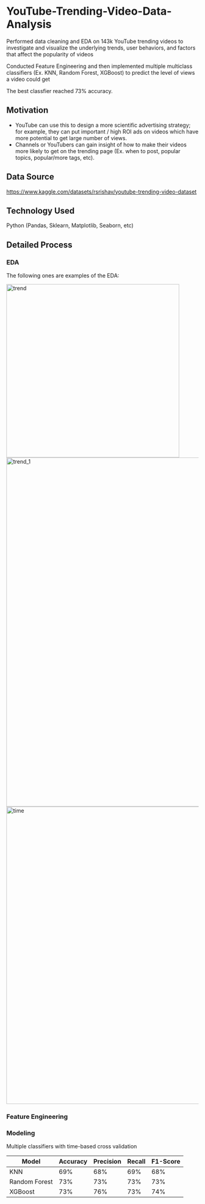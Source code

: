 # YouTube-Trending-Video-Data-Analysis

Performed data cleaning and EDA on 143k YouTube trending videos to investigate and visualize the underlying trends, user behaviors, and factors that affect the popularity of videos

Conducted Feature Engineering and then implemented multiple multiclass classifiers (Ex. KNN, Random Forest, XGBoost) to predict the level of views a video could get

The best classfier reached 73% accuracy.

## Motivation
* YouTube can use this to design a more scientific advertising strategy; for example, they can put important / high ROI ads on videos which have more potential to get large number of views.
* Channels or YouTubers can gain insight of how to make their videos more likely to get on the trending page (Ex. when to post, popular topics, popular/more tags, etc).

## Data Source
https://www.kaggle.com/datasets/rsrishav/youtube-trending-video-dataset 

## Technology Used 
Python (Pandas, Sklearn, Matplotlib, Seaborn, etc)

## Detailed Process
### EDA
The following ones are examples of the EDA:

<img width="453" alt="trend" src="https://user-images.githubusercontent.com/88640967/183321792-823fcf2d-c446-4f19-9abd-f94f7fd2c078.png">

<img width="912" alt="trend_1" src="https://user-images.githubusercontent.com/88640967/183321841-a806416c-7743-483c-9c37-ea5beb6dcb8a.png">

<img width="777" alt="time" src="https://user-images.githubusercontent.com/88640967/183321858-935dc5b2-f9ef-4add-80b1-39f5ccc0fb4f.png">

### Feature Engineering
### Modeling 
Multiple classifiers with time-based cross validation

Model         | Accuracy  | Precision  | Recall   | F1-Score
------------- | --------- | -----------| ---------| ---------
KNN           | 69%       | 68%        | 69%      | 68%
Random Forest | 73%       | 73%        | 73%      | 73%
XGBoost       | 73%       | 76%        | 73%      | 74%








